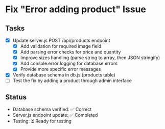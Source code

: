 # Fix "Error adding product" Issue

## Tasks
- [x] Update server.js POST /api/products endpoint
  - [x] Add validation for required image field
  - [x] Add parsing error checks for price and quantity
  - [x] Improve sizes handling (parse string to array, then JSON stringify)
  - [x] Add console.error logging for database errors
  - [x] Provide more specific error messages
- [x] Verify database schema in db.js (products table)
- [ ] Test the fix by adding a product through admin interface

## Status
- Database schema verified: ✅ Correct
- Server.js endpoint update: ✅ Completed
- Testing: ⏳ Ready for testing
